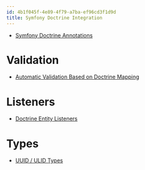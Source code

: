 ```yaml
---
id: 4b1f045f-4e89-4f79-a7ba-ef96cd3f1d9d
title: Symfony Doctrine Integration
---
```


-   [Symfony Doctrine
    Annotations](20201117110902-symfony_doctrine_annotations)

# Validation

-   [Automatic Validation Based on Doctrine
    Mapping](20201112132007-automatic_validation_based_on_doctrine_mapping)

# Listeners

-   [Doctrine Entity
    Listeners](20201113180551-doctrine_entity_listeners)

# Types

-   [UUID / ULID Types](20201117101452-uuid_ulid_types)
